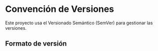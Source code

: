 # Convención de Versiones

Este proyecto usa el Versionado Semántico (SemVer) para gestionar las versiones.

## Formato de versión

